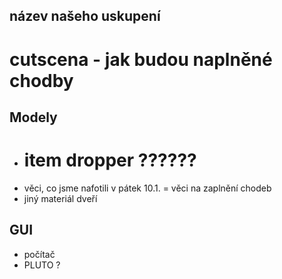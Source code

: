## název našeho uskupení
# cutscena - jak budou naplněné chodby
## Modely
- # item dropper ??????
- věci, co jsme nafotili v pátek 10.1. = věci na zaplnění chodeb
- jiný materiál dveří
## GUI
- počítač
- PLUTO ?
